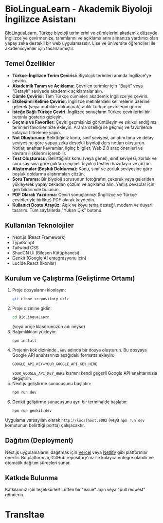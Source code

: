 # BioLinguaLearn - Akademik Biyoloji İngilizce Asistanı

BioLinguaLearn, Türkçe biyoloji terimlerini ve cümlelerini akademik düzeyde İngilizce'ye çevirmenize, tanımlarını ve açıklamalarını almanıza yardımcı olan yapay zeka destekli bir web uygulamasıdır. Lise ve üniversite öğrencileri ile akademisyenler için tasarlanmıştır.

## Temel Özellikler

*   **Türkçe-İngilizce Terim Çevirisi:** Biyolojik terimleri anında İngilizce'ye çevirin.
*   **Akademik Tanım ve Açıklama:** Çevrilen terimler için "Basit" veya "Detaylı" seviyede akademik açıklamalar alın.
*   **Cümle Çevirisi:** Tam Türkçe cümleleri akademik İngilizce'ye çevirin.
*   **Etkileşimli Kelime Çevirisi:** İngilizce metinlerdeki kelimelerin üzerine gelerek (veya mobilde dokunarak) anlık Türkçe çevirilerini görün.
*   **İsteğe Bağlı Türkçe Çeviri:** İngilizce sonuçların Türkçe çevirilerini bir butonla gösterip gizleyin.
*   **Geçmiş ve Favoriler:** Çeviri geçmişinizi görüntüleyin ve sık kullandığınız terimleri favorilerinize ekleyin. Arama özelliği ile geçmiş ve favorilerde kolayca filtreleme yapın.
*   **Not Oluşturucu:** Belirttiğiniz konu, sınıf seviyesi, anlatım tonu ve detay seviyesine göre yapay zeka destekli biyoloji ders notları oluşturun. Notlar, anahtar kavramlar, ilginç bilgiler, Web 2.0 araç önerileri ve kavram ilişkilerini içerebilir.
*   **Test Oluşturucu:** Belirttiğiniz konu (veya genel), sınıf seviyesi, zorluk ve soru sayısına göre çoktan seçmeli biyoloji testleri hazırlayın ve çözün.
*   **Alıştırmalar (Boşluk Doldurma):** Konu, sınıf ve zorluk seviyesine göre boşluk doldurma alıştırmaları çözün.
*   **Soru Tarama:** Bir biyoloji sorusunun fotoğrafını çekerek veya galeriden yükleyerek yapay zekadan çözüm ve açıklama alın. Yanlış cevaplar için geri bildirimde bulunun.
*   **PDF Olarak Yazdırma:** Çeviri sonuçlarınızı (İngilizce ve Türkçe çevirileriyle birlikte) PDF olarak kaydedin.
*   **Kullanıcı Dostu Arayüz:** Açık ve koyu tema desteği, modern ve duyarlı tasarım. Tüm sayfalarda "Yukarı Çık" butonu.

## Kullanılan Teknolojiler

*   Next.js (React Framework)
*   TypeScript
*   Tailwind CSS
*   ShadCN UI (Bileşen Kütüphanesi)
*   Genkit (Google AI entegrasyonu için)
*   Lucide React (İkonlar)

## Kurulum ve Çalıştırma (Geliştirme Ortamı)

1.  Proje dosyalarını klonlayın:
    ```bash
    git clone <repository-url>
    ```
2.  Proje dizinine gidin:
    ```bash
    cd BioLinguaLearn 
    ```
    (veya proje klasörünüzün adı neyse)
3.  Bağımlılıkları yükleyin:
    ```bash
    npm install
    ```
4.  Projenin kök dizininde `.env` adında bir dosya oluşturun. Bu dosyaya Google API anahtarınızı aşağıdaki formatta ekleyin:
    ```env
    GOOGLE_API_KEY=YOUR_GOOGLE_API_KEY_HERE
    ```
    `YOUR_GOOGLE_API_KEY_HERE` kısmını kendi geçerli Google API anahtarınızla değiştirin.
5.  Next.js geliştirme sunucusunu başlatın:
    ```bash
    npm run dev
    ```
6.  Genkit geliştirme sunucusunu ayrı bir terminalde başlatın:
    ```bash
    npm run genkit:dev
    ```

Uygulama varsayılan olarak `http://localhost:9002` (veya `npm run dev` komutunun belirttiği portta) çalışacaktır.

## Dağıtım (Deployment)

Next.js uygulamalarını dağıtmak için [Vercel](https://vercel.com) veya [Netlify](https://www.netlify.com/) gibi platformlar önerilir. Bu platformlar, GitHub repository'niz ile kolayca entegre olabilir ve otomatik dağıtım süreçleri sunar.

## Katkıda Bulunma

Katkılarınız için teşekkürler! Lütfen bir "issue" açın veya "pull request" gönderin.
# Transltae
